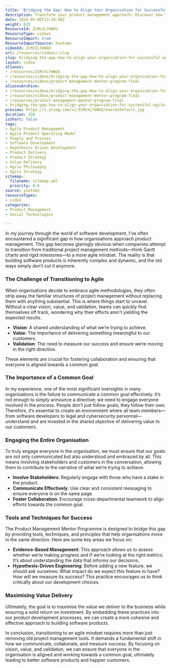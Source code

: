 ```yaml
---
title: 'Bridging the Gap: How to Align Your Organisation for Successful Agile Product Management'
description: Transform your product management approach! Discover how to align teams, embrace agile, and maximise value delivery in software development.
date: 2024-05-06T13:29:40Z
weight: 625
ResourceId: ZcMcVL7mNGU
ResourceType: videos
ResourceImport: true
ResourceImportSource: Youtube
videoId: ZcMcVL7mNGU
url: /resources/videos/:slug
slug: bridging-the-gap-how-to-align-your-organisation-for-successful-agile-product-management
layout: video
aliases:
- /resources/ZcMcVL7mNGU
- /resources/videos/bridging-the-gap-how-to-align-your-organisation-for-successful-agile-product-management
- /resources/videos/product-management-mentor-program-final
aliasesArchive:
- /resources/videos/bridging-the-gap-how-to-align-your-organisation-for-successful-agile-product-management
- /resources/videos/product-management-mentor-program-final
- /resources/product-management-mentor-program-final
- bridging-the-gap-how-to-align-your-organisation-for-successful-agile-product-management
preview: https://i.ytimg.com/vi/ZcMcVL7mNGU/maxresdefault.jpg
duration: 256
isShort: false
tags:
- Agile Product Management
- Agile Product Operating Model
- People and Process
- Software Development
- Hypothesis Driven Development
- Product Delivery
- Product Strategy
- Value Delivery
- Agile Philosophy
- Agile Strategy
sitemap:
  filename: sitemap.xml
  priority: 0.6
source: youtube
resourceTypes:
- video
categories:
- Product Management
- Social Technologies

---
```

In my journey through the world of software development, I've often encountered a significant gap in how organisations approach product management. This gap becomes glaringly obvious when companies attempt to transition from traditional project management methods—think Gantt charts and rigid milestones—to a more agile mindset. The reality is that building software products is inherently complex and dynamic, and the old ways simply don’t cut it anymore.

### The Challenge of Transitioning to Agile

When organisations decide to embrace agile methodologies, they often strip away the familiar structures of project management without replacing them with anything substantial. This is where things start to unravel. Without a clear vision, value, and validation, teams can quickly find themselves off track, wondering why their efforts aren’t yielding the expected results.

- **Vision**: A shared understanding of what we’re trying to achieve.
- **Value**: The importance of delivering something meaningful to our customers.
- **Validation**: The need to measure our success and ensure we’re moving in the right direction.

These elements are crucial for fostering collaboration and ensuring that everyone is aligned towards a common goal.

### The Importance of a Common Goal

In my experience, one of the most significant oversights in many organisations is the failure to communicate a common goal effectively. It’s not enough to simply announce a directive; we need to engage everyone involved in the process. People don’t just follow goals; they follow their own. Therefore, it’s essential to create an environment where all team members—from software developers to legal and cybersecurity personnel—understand and are invested in the shared objective of delivering value to our customers.

### Engaging the Entire Organisation

To truly engage everyone in the organisation, we must ensure that our goals are not only communicated but also understood and embraced by all. This means involving stakeholders and customers in the conversation, allowing them to contribute to the narrative of what we’re trying to achieve. 

- **Involve Stakeholders**: Regularly engage with those who have a stake in the product.
- **Communicate Effectively**: Use clear and consistent messaging to ensure everyone is on the same page.
- **Foster Collaboration**: Encourage cross-departmental teamwork to align efforts towards the common goal.

### Tools and Techniques for Success

The Product Management Mentor Programme is designed to bridge this gap by providing tools, techniques, and principles that help organisations move in the same direction. Here are some key areas we focus on:

- **Evidence-Based Management**: This approach allows us to assess whether we’re making progress and if we’re looking at the right metrics. It’s about understanding the data that informs our decisions.
- **Hypothesis-Driven Engineering**: Before adding a new feature, we should ask ourselves: What impact do we expect this feature to have? How will we measure its success? This practice encourages us to think critically about our development choices.

### Maximising Value Delivery

Ultimately, the goal is to maximise the value we deliver to the business while ensuring a solid return on investment. By embedding these practices into our product development processes, we can create a more cohesive and effective approach to building software products.

In conclusion, transitioning to an agile mindset requires more than just removing old project management tools. It demands a fundamental shift in how we communicate, collaborate, and measure success. By focusing on vision, value, and validation, we can ensure that everyone in the organisation is aligned and working towards a common goal, ultimately leading to better software products and happier customers.
